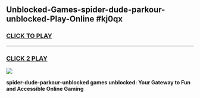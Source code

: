 
## Unblocked-Games-spider-dude-parkour-unblocked-Play-Online #kj0qx
<h3>
<a href="https://news.freeplayer.one?title=spider-dude-parkour-unblocked&ref=3">CLICK TO PLAY</a></h3>
<hr>

<h3>
<a href="https://news.freeplayer.one?title=spider-dude-parkour-unblocked&ref=3">CLICK 2 PLAY</a>
  
</h3>

<a href="https://news.freeplayer.one?title=spider-dude-parkour-unblocked&ref=3"><img src="https://clearcache.store/games.png"></a>


**spider-dude-parkour-unblocked games unblocked: Your Gateway to Fun and Accessible Online Gaming**
